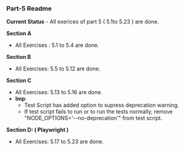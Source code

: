 ### Part-5 Readme

**Current Status** - All exerices of part 5 ( 5.1to 5.23 ) are done.

**Section A**

- All Exercises : 5.1 to 5.4 are done.

**Section B**

- All Exercises: 5.5 to 5.12 are done.

**Section C**

- All Exercises: 5.13 to 5.16 are done.
- **Imp**:
  - Test Script has added option to supress deprecation warning.
  - If test script fails to run or to run the tests normally,
    remove "NODE_OPTIONS='--no-deprecation'" from test script.

**Section D: ( Playwright )**

- All Exercises: 5.17 to 5.23 are done.
